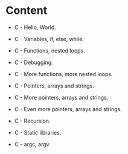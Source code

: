 # Content

- C - Hello, World.

- C - Variables, if, else, while.

- C - Functions, nested loops.

- C - Debugging.

- C - More functions, more nested loops.

- C - Pointers, arrays and strings.

- C - More pointers, arrays and strings.

- C - Even more pointers, arrays and strings.

- C - Recursion.

- C - Static libraries.

- C - argc, argv.